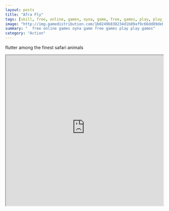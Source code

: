 ```yaml
---
layout: posts
title: "Afra Fly"
tags: [skill, free, online, games, oyna, game, free, games, play, play, games]
image: "http://img.gamedistribution.com/1b0249b838234d1b89af9c66dd89debe.jpg"
summary: "  free online games oyna game free games play play games"
category: "Action"
---
```


flutter among the finest safari animals

<iframe width="100%" height="480px;" src="http://flash.gamedistribution.com?game=1b0249b838234d1b89af9c66dd89debe"></iframe>